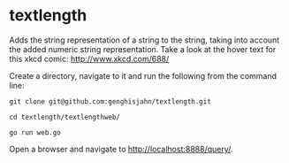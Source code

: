 textlength
==========

Adds the string representation of a string to the string, taking into account the added numeric string representation.
Take a look at the hover text for this xkcd comic: http://www.xkcd.com/688/

Create a directory, navigate to it and run the following from the command line:

`git clone git@github.com:genghisjahn/textlength.git`

`cd textlength/textlengthweb/`

`go run web.go`

Open a browser and navigate to [http://localhost:8888/query/](http://localhost:8888/query/).
